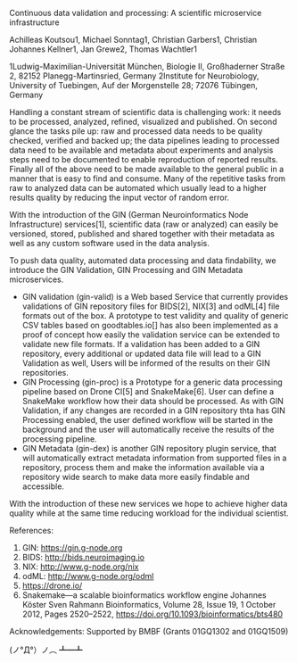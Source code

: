 Continuous data validation and processing: A scientific microservice infrastructure

Achilleas Koutsou1, Michael Sonntag1, Christian Garbers1, Christian Johannes Kellner1, Jan Grewe2, Thomas Wachtler1

1Ludwig-Maximilian-Universität München, Biologie II, Großhaderner Straße 2, 82152 Planegg-Martinsried, Germany 
2Institute for Neurobiology, University of Tuebingen, Auf der Morgenstelle 28; 72076 Tübingen, Germany


Handling a constant stream of scientific data is challenging work: it needs to be processed, analyzed, refined, visualized and published. On second glance the tasks pile up: raw and processed data needs to be quality checked, verified and backed up; the data pipelines leading to processed data need to be available and metadata about experiments and analysis steps need to be documented to enable reproduction of reported results. Finally all of the above need to be made available to the general public in a manner that is easy to find and consume.
Many of the repetitive tasks from raw to analyzed data can be automated which usually lead to a higher results quality by reducing the input vector of random error.

With the introduction of the GIN (German Neuroinformatics Node Infrastructure) services[1], scientific data (raw or analyzed) can easily be versioned, stored, published and shared together with their metadata as well as any custom software used in the data analysis.

To push data quality, automated data processing and data findability, we introduce the GIN Validation, GIN Processing and GIN Metadata microservices.
- GIN validation (gin-valid) is a Web based Service that currently provides validations of GIN repository files for BIDS[2], NIX[3] and odML[4] file formats out of the box. A prototype to test validity and quality of generic CSV tables based on goodtables.io[] has also been implemented as a proof of concept how easily the validation service can be extended to validate new file formats. If a validation has been added to a GIN repository, every additional or updated data file will lead to a GIN Validation as well, Users will be informed of the results on their GIN repositories.
- GIN Processing (gin-proc) is a Prototype for a generic data processing pipeline based on Drone CI[5] and SnakeMake[6]. User can define a SnakeMake workflow how their data should be processed. As with GIN Validation, if any changes are recorded in a GIN repository thta has GIN Processing enabled, the user defined workflow will be started in the background and the user will automatically receive the results of the processing pipeline.
- GIN Metadata (gin-dex) is another GIN repository plugin service, that will automatically extract metadata information from supported files in a repository, process them and make the information available via a repository wide search to make data more easily findable and accessible.

With the introduction of these new services we hope to achieve higher data quality while at the same time reducing workload for the individual scientist.


References: 
1. GIN: https://gin.g-node.org 
2. BIDS: http://bids.neuroimaging.io 
3. NIX: http://www.g-node.org/nix 
4. odML: http://www.g-node.org/odml 
5. https://drone.io/ 
6. Snakemake—a scalable bioinformatics workflow engine
Johannes Köster Sven Rahmann
Bioinformatics, Volume 28, Issue 19, 1 October 2012, Pages 2520–2522,
https://doi.org/10.1093/bioinformatics/bts480


Acknowledgements: 
Supported by BMBF (Grants 01GQ1302 and 01GQ1509)


(ノ°Д°）ノ︵ ┻━┻

